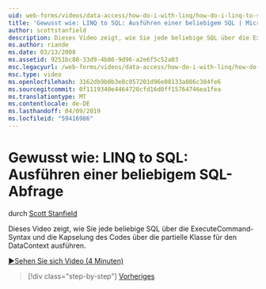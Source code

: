```yaml
---
uid: web-forms/videos/data-access/how-do-i-with-linq/how-do-i-linq-to-sql-executing-arbitrary-sql
title: 'Gewusst wie: LINQ to SQL: Ausführen einer beliebigem SQL | Microsoft-Dokumentation'
author: scottstanfield
description: Dieses Video zeigt, wie Sie jede beliebige SQL über die ExecuteCommand-Syntax und die Kapselung des Codes über die partielle Klasse für den DataContext ausführen.
ms.author: riande
ms.date: 03/13/2008
ms.assetid: 9251bc80-33d9-4b86-9d96-a2e6f5c52a03
msc.legacyurl: /web-forms/videos/data-access/how-do-i-with-linq/how-do-i-linq-to-sql-executing-arbitrary-sql
msc.type: video
ms.openlocfilehash: 3162db9b0b3e8c057201d96e08133a086c384fe6
ms.sourcegitcommit: 0f1119340e4464720cfd16d0ff15764746ea1fea
ms.translationtype: MT
ms.contentlocale: de-DE
ms.lasthandoff: 04/09/2019
ms.locfileid: "59416986"
---
```

# <a name="how-do-i-linq-to-sql-executing-arbitrary-sql"></a>Gewusst wie: LINQ to SQL: Ausführen einer beliebigem SQL-Abfrage

durch [Scott Stanfield](https://github.com/scottstanfield)

Dieses Video zeigt, wie Sie jede beliebige SQL über die ExecuteCommand-Syntax und die Kapselung des Codes über die partielle Klasse für den DataContext ausführen.

[&#9654;Sehen Sie sich Video (4 Minuten)](https://channel9.msdn.com/Blogs/ASP-NET-Site-Videos/how-do-i-linq-to-sql-executing-arbitrary-sql)

> [!div class="step-by-step"]
> [Vorheriges](how-do-i-linq-to-sql-updating-with-stored-procedures.md)
